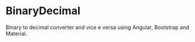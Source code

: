 # BinaryDecimal

Binary to decimal converter and vice e versa using Angular, Bootstrap and Material.
